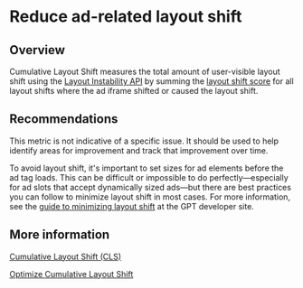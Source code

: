 # Reduce ad-related layout shift

## Overview

Cumulative Layout Shift measures the total amount of user-visible layout shift
using the [Layout Instability API](https://wicg.github.io/layout-instability/)
by summing the [layout shift score](https://web.dev/cls/#layout-shift-score) for
all layout shifts where the ad iframe shifted or caused the layout shift.

## Recommendations

This metric is not indicative of a specific issue. It should be used to help
identify areas for improvement and track that improvement over time.

To avoid layout shift, it's important to set sizes for ad elements before the
ad tag loads. This can be difficult or impossible to do perfectly—especially for
ad slots that accept dynamically sized ads—but there are best practices you can
follow to minimize layout shift in most cases. For more information, see the
[guide to minimizing layout shift](https://developers.google.com/doubleclick-gpt/guides/minimize-layout-shift)
at the GPT developer site.

## More information

[Cumulative Layout Shift (CLS)](https://web.dev/cls/)

[Optimize Cumulative Layout Shift](https://web.dev/optimize-cls/)
